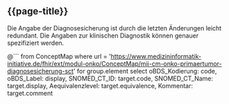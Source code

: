 ## {{page-title}}

Die Angabe der Diagnosesicherung ist durch die letzten Änderungen leicht redundant. Die Angaben zur klinischen Diagnostik können genauer spezifiziert werden. 

@```
from ConceptMap 
where url = 'https://www.medizininformatik-initiative.de/fhir/ext/modul-onko/ConceptMap/mii-cm-onko-primaertumor-diagnosesicherung-sct' 
    for group.element
        select 
            oBDS_Kodierung: code, 
            oBDS_Label: display, 
            SNOMED_CT_ID: target.code, 
            SNOMED_CT_Name: target.display, 
            Aequivalenzlevel: target.equivalence, 
            Kommentar: target.comment  
```